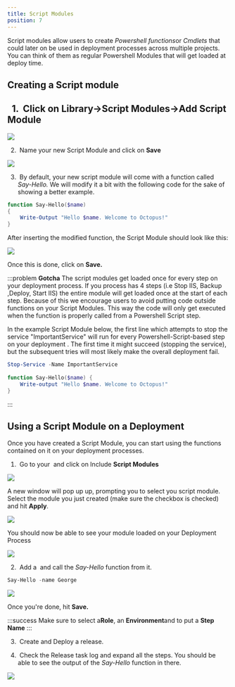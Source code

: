 ```yaml
---
title: Script Modules
position: 7
---
```



Script modules allow users to create *Powershell functions*or *Cmdlets* that could later on be used in deployment processes across multiple projects. You can think of them as regular Powershell Modules that will get loaded at deploy time.

## Creating a Script module

##   1.  Click on **Library**->**Script Modules**->**Add Script Module**


**![](/docs/images/3048136/3278027.png)**


2.  Name your new Script Module and click on **Save**


**![](/docs/images/3048136/3278026.png)**


3.  By default, your new script module will come with a function called *Say-Hello.* We will modify it a bit with the following code for the sake of showing a better example.

```powershell
function Say-Hello($name)
{
    Write-Output "Hello $name. Welcome to Octopus!"
}
```


After inserting the modified function, the Script Module should look like this:


![](/docs/images/3048136/3278025.png)


Once this is done, click on **Save.**

:::problem
**Gotcha**
The script modules get loaded once for every step on your deployment process. If you process has 4 steps (i.e Stop IIS, Backup ,Deploy, Start IIS) the entire module will get loaded once at the start of each step. Because of this we encourage users to avoid putting code outside functions on your Script Modules. This way the code will only get executed when the function is properly called from a Powershell Script step.


In the example Script Module below, the first line which attempts to stop the service "ImportantService" will run for every Powershell-Script-based step on your deployment . The first time it might succeed (stopping the service), but the subsequent tries will most likely make the overall deployment fail.

```powershell
Stop-Service -Name ImportantService
 
function Say-Hello($name) {
	Write-output "Hello $name. Welcome to Octopus!"
}
```
:::




## Using a Script Module on a Deployment


Once you have created a Script Module, you can start using the functions contained on it on your deployment processes.


1.  Go to your  and click on Include **Script Modules**


**![](/docs/images/3048136/3278024.png)**


A new window will pop up up, prompting you to select you script module. Select the module you just created (make sure the checkbox is checked) and hit **Apply**.


![](/docs/images/3048136/3278023.png)


You should now be able to see your module loaded on your Deployment Process


![](/docs/images/3048136/3278022.png)


2.  Add a  and call the *Say-Hello* function from it.

```powershell
Say-Hello -name George
```


![](/docs/images/3048136/3278021.png)


Once you're done, hit **Save.**

:::success
Make sure to select a**Role**, an **Environment**and to put a **Step Name**
:::


3.  Create and Deploy a release.


4.  Check the Release task log and expand all the steps. You should be able to see the output of the *Say-Hello* function in there.


![](/docs/images/3048136/3278020.png)
